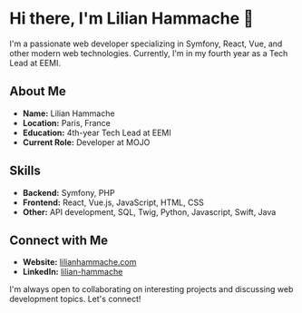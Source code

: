 # Hi there, I'm Lilian Hammache 👋

I'm a passionate web developer specializing in Symfony, React, Vue, and other modern web technologies. Currently, I'm in my fourth year as a Tech Lead at EEMI.

## About Me

- **Name:** Lilian Hammache
- **Location:** Paris, France
- **Education:** 4th-year Tech Lead at EEMI
- **Current Role:** Developer at MOJO

## Skills

- **Backend:** Symfony, PHP
- **Frontend:** React, Vue.js, JavaScript, HTML, CSS
- **Other:** API development, SQL, Twig, Python, Javascript, Swift, Java

## Connect with Me

- **Website:** [lilianhammache.com](https://lilianhammache.com)
- **LinkedIn:** [lilian-hammache](https://www.linkedin.com/in/lilian-hammache)

I'm always open to collaborating on interesting projects and discussing web development topics. Let's connect!

<!--
**EkinL/EkinL** is a ✨ _special_ ✨ repository because its `README.md` (this file) appears on your GitHub profile.

Here are some ideas to get you started:

- 🔭 I’m currently working on ...
- 🌱 I’m currently learning ...
- 👯 I’m looking to collaborate on ...
- 🤔 I’m looking for help with ...
- 💬 Ask me about ...
- 📫 How to reach me: ...
- 😄 Pronouns: ...
- ⚡ Fun fact: ...
-->

